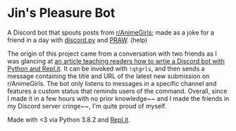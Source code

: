 # Jin's Pleasure Bot

A Discord bot that spouts posts from [r/AnimeGirls](https://www.reddit.com/r/AnimeGirls "r/AnimeGirls"); made as a joke for a friend in a day with [discord.py](https://github.com/Rapptz/discord.py) and [PRAW](https://github.com/praw-dev/praw). (help)

The origin of this project came from a conversation with two friends as I was glancing at [an article teaching readers how to wrtie a Discord bot with Python and Repl.it](https://www.codementor.io/@garethdwyer/building-a-discord-bot-with-python-and-repl-it-miblcwejz "Building a Discord Bot with Python and Repl.it by Gareth Dwyer"). It can be invoked with `!qtgrls`, and then sends a message containing the title and URL of the latest new submission on r/AnimeGirls. The bot only listens to messages in a specific channel and features a custom status that reminds users of the command. Overall, since I made it in a few hours with no prior knowledge~~ and I made the friends in my Discord server cringe~~, I'm quite proud of myself.

Made with <3 via Python 3.8.2 and [Repl.it](repl.it).
